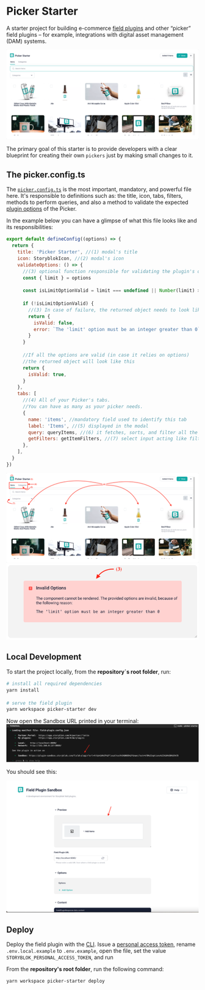 # Picker Starter

A starter project for building e-commerce [field plugins](https://www.storyblok.com/docs/plugins/field-plugins/introduction) and other “picker” field plugins – for example, integrations with digital asset management (DAM) systems.

![screenshot](./docs/screenshot.png)

The primary goal of this starter is to provide developers with a clear blueprint for creating their own `pickers` just by making small changes to it.

## The picker.config.ts

The [`picker.config.ts`](./src/picker.config.ts) is the most important, mandatory, and powerful file here. It's responsible to definitions such as: the title, icon, tabs, filters, methods to perform queries, and also a method to validate the expected [plugin options](https://www.storyblok.com/docs/plugins/field-plugins/introduction#options) of the Picker.

In the example below you can have a glimpse of what this file looks like and its responsibilities:

```js
export default defineConfig((options) => {
  return {
    title: 'Picker Starter', //(1) modal's title
    icon: StoryblokIcon, //(2) modal's icon
    validateOptions: () => {
      //(3) optional function responsible for validating the plugin's options and showing a warning box in case of failure.
      const { limit } = options

      const isLimitOptionValid = limit === undefined || Number(limit) > 0

      if (!isLimitOptionValid) {
        //(3) In case of failure, the returned object needs to look like this
        return {
          isValid: false,
          error: `The 'limit' option must be an integer greater than 0`,
        }
      }

      //If all the options are valid (in case it relies on options)
      //the returned object will look like this
      return {
        isValid: true,
      }
    },
    tabs: [
      //(4) All of your Picker's tabs.
      //You can have as many as your picker needs.
      {
        name: 'items', //mandatory field used to identify this tab
        label: 'Items', //(5) displayed in the modal
        query: queryItems, //(6) it fetches, sorts, and filter all the data for this tab
        getFilters: getItemFilters, //(7) select input acting like filters to the data
      },
    ],
  }
})
```

![mapping 1 picker.config.ts](./docs/picker.config-1.png)
![mapping 2 picker.config.ts](./docs/picker.config-2.png)

## Local Development

To start the project locally, from the **repository`s root folder**, run:

```sh
# install all required dependencies
yarn install

# serve the field plugin
yarn workspace picker-starter dev
```

Now open the Sandbox URL printed in your terminal:
![open sandbox url](./docs/open-sandbox-url.png)

You should see this:

![picker starter loaded](./docs/loaded-sandbox.png)

## Deploy

Deploy the field plugin with the [CLI](https://www.npmjs.com/package/@storyblok/field-plugin-cli). Issue a [personal access token](https://app.storyblok.com/#/me/account?tab=token), rename `.env.local.example` to `.env.example`, open the file, set the value `STORYBLOK_PERSONAL_ACCESS_TOKEN`, and run

From the **repository's root folder**, run the following command:

```shell
yarn workspace picker-starter deploy
```
